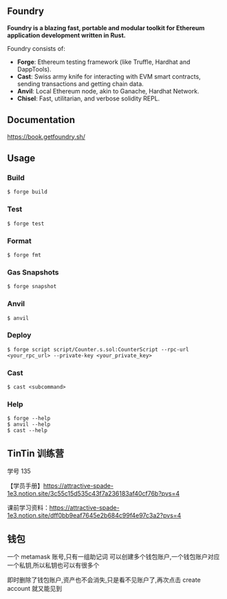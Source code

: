 ## Foundry

**Foundry is a blazing fast, portable and modular toolkit for Ethereum application development written in Rust.**

Foundry consists of:

- **Forge**: Ethereum testing framework (like Truffle, Hardhat and DappTools).
- **Cast**: Swiss army knife for interacting with EVM smart contracts, sending transactions and getting chain data.
- **Anvil**: Local Ethereum node, akin to Ganache, Hardhat Network.
- **Chisel**: Fast, utilitarian, and verbose solidity REPL.

## Documentation

https://book.getfoundry.sh/

## Usage

### Build

```shell
$ forge build
```

### Test

```shell
$ forge test
```

### Format

```shell
$ forge fmt
```

### Gas Snapshots

```shell
$ forge snapshot
```

### Anvil

```shell
$ anvil
```

### Deploy

```shell
$ forge script script/Counter.s.sol:CounterScript --rpc-url <your_rpc_url> --private-key <your_private_key>
```

### Cast

```shell
$ cast <subcommand>
```

### Help

```shell
$ forge --help
$ anvil --help
$ cast --help
```

## TinTin 训练营

学号 135

【学员手册】https://attractive-spade-1e3.notion.site/3c55c15d535c43f7a236183af40cf76b?pvs=4

课前学习资料：https://attractive-spade-1e3.notion.site/dff0bb9eaf7645e2b684c99f4e97c3a2?pvs=4

## 钱包

一个 metamask 账号,只有一组助记词
可以创建多个钱包账户,一个钱包账户对应一个私钥,所以私钥也可以有很多个

即时删除了钱包账户,资产也不会消失,只是看不见账户了,再次点击 create account 就又能见到
